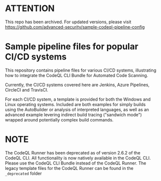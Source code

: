 # ATTENTION
This repo has been archived. For updated versions, please visit https://github.com/advanced-security/sample-codeql-pipeline-config

# Sample pipeline files for popular CI/CD systems
This repository contains pipeline files for various CI/CD systems, illustrating how to integrate the CodeQL CLI Bundle for Automated Code Scanning.

Currently, the CI/CD systems covered here are Jenkins, Azure Pipelines, CircleCI and TravisCI.

For each CI/CD system, a template is provided for both the Windows and Linux operating systems. Included are both examples for simply builds using the AutoBuilder or analysis of interpreted languages, as well as an advanced example levering indirect build tracing ("sandwich mode") wrapped around potentially complex build commands.

# NOTE
The CodeQL Runner has been deprecated as of version 2.6.2 of the CodeQL CLI. All functionality is now natively available in the CodeQL CLI. Please use the CodeQL CLI Bundle instead of the CodeQL Runner.
The legacy template files for the CodeQL Runner can be found in the `_deprecated` folder
